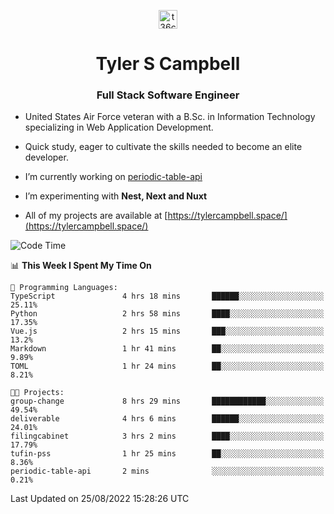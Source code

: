 <p align="center">
<a href="https://www.linkedin.com/in/t36campbell" target="blank"><img align="center" src="https://ik.imagekit.io/t36campbell/Portfolio/linkedin.png.original_m8bbGgPh6.png" alt="t36campbell" height="30" width="30" /></a>
</p>
<h1 align="center">Tyler S Campbell</h1>
<h3 align="center">Full Stack Software Engineer</h3>

* United States Air Force veteran with a B.Sc. in Information Technology specializing in Web Application Development. 

* Quick study, eager to cultivate the skills needed to become an elite developer.

* I’m currently working on [periodic-table-api](https://github.com/t36campbell/periodic-table-api)

* I’m experimenting with **Nest, Next and Nuxt**

* All of my projects are available at [https://tylercampbell.space/](https://tylercampbell.space/)

<!--START_SECTION:waka-->
![Code Time](http://img.shields.io/badge/Code%20Time-1%2C754%20hrs%2045%20mins-blue)

📊 **This Week I Spent My Time On** 

```text
💬 Programming Languages: 
TypeScript               4 hrs 18 mins       ██████░░░░░░░░░░░░░░░░░░░   25.11% 
Python                   2 hrs 58 mins       ████░░░░░░░░░░░░░░░░░░░░░   17.35% 
Vue.js                   2 hrs 15 mins       ███░░░░░░░░░░░░░░░░░░░░░░   13.2% 
Markdown                 1 hr 41 mins        ██░░░░░░░░░░░░░░░░░░░░░░░   9.89% 
TOML                     1 hr 24 mins        ██░░░░░░░░░░░░░░░░░░░░░░░   8.21%

🐱‍💻 Projects: 
group-change             8 hrs 29 mins       ████████████░░░░░░░░░░░░░   49.54% 
deliverable              4 hrs 6 mins        ██████░░░░░░░░░░░░░░░░░░░   24.01% 
filingcabinet            3 hrs 2 mins        ████░░░░░░░░░░░░░░░░░░░░░   17.79% 
tufin-pss                1 hr 25 mins        ██░░░░░░░░░░░░░░░░░░░░░░░   8.36% 
periodic-table-api       2 mins              ░░░░░░░░░░░░░░░░░░░░░░░░░   0.21%

```


 Last Updated on 25/08/2022 15:28:26 UTC
<!--END_SECTION:waka-->
